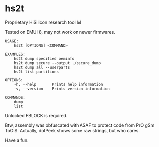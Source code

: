 # hs2t
Proprietary HiSilicon research tool lol

Tested on EMUI 8, may not work on newer firmwares.

```
USAGE:
    hs2t [OPTIONS] <COMMAND>

EXAMPLES:
    hs2t dump specified oeminfo
    hs2t dump secure --output ./secure_dump
    hs2t dump all --userparts
    hs2t list partitions

OPTIONS:
    -h, --help       Prints help information
    -v, --version    Prints version information

COMMANDS:
    dump
    list
```

Unlocked FBLOCK is required.

Btw, assembly was obfuscated with ASAF to protect code from PrO gSm ToOlS. Actually, dotPeek shows some raw strings, but who cares.

Have a fun.
